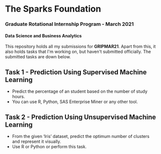 # The Sparks Foundation 
### Graduate Rotational Internship Program - March 2021
#### Data Science and Business Analytics

This repository holds all my submissions for **GRIPMAR21**. Apart from this, it also holds tasks that I'm working on, but haven't submitted officially. The submitted tasks are down below.

## Task 1 - Prediction Using Supervised Machine Learning
* Predict the percentage of an student based on the number of study hours. 
* You can use R, Python, SAS Enterprise Miner or any other tool.

## Task 2 - Prediction Using Unsupervised Machine Learning
* From the given ‘Iris’ dataset, predict the optimum number of clusters and represent it visually.
* Use R or Python or perform this task.
